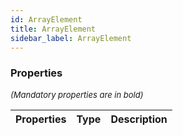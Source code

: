 ```yaml
---
id: ArrayElement
title: ArrayElement
sidebar_label: ArrayElement
---
```




### Properties

<font size="2"><i>(Mandatory properties are in bold)</i></font>

| Properties | Type | Description |
| --------- | ---- | ----------- |
